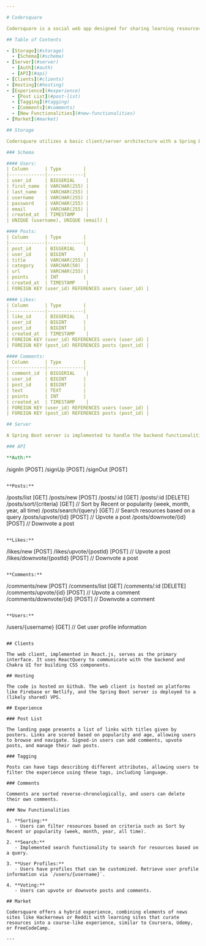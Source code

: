 ```yaml
---

# Codersquare

Codersquare is a social web app designed for sharing learning resources in a hackernews-style experience. It allows users to post links to articles, videos, channels, or other public resources on the web, and enables other users to vote and comment on those resources.

## Table of Contents

- [Storage](#storage)
  - [Schema](#schema)
- [Server](#server)
  - [Auth](#auth)
  - [API](#api)
- [Clients](#clients)
- [Hosting](#hosting)
- [Experience](#experience)
  - [Post List](#post-list)
  - [Tagging](#tagging)
  - [Comments](#comments)
  - [New Functionalities](#new-functionalities)
- [Market](#market)

## Storage

Codersquare utilizes a basic client/server architecture with a Spring Boot server deployed on a cloud provider alongside a relational database.

### Schema

#### Users:
| Column      | Type        |
|-------------|-------------|
| user_id     | BIGSERIAL    |
| first_name  | VARCHAR(255) |
| last_name   | VARCHAR(255) |
| username    | VARCHAR(255) |
| password    | VARCHAR(255) |
| email       | VARCHAR(255) |
| created_at  | TIMESTAMP    |
| UNIQUE (username), UNIQUE (email) |

#### Posts:
| Column      | Type        |
|-------------|-------------|
| post_id     | BIGSERIAL    |
| user_id     | BIGINT      |
| title       | VARCHAR(255) |
| category    | VARCHAR(50)  |
| url         | VARCHAR(255) |
| points      | INT         |
| created_at  | TIMESTAMP    |
| FOREIGN KEY (user_id) REFERENCES users (user_id) |

#### Likes:
| Column      | Type        |
|-------------|-------------|
| like_id     | BIGSERIAL    |
| user_id     | BIGINT      |
| post_id     | BIGINT      |
| created_at  | TIMESTAMP    |
| FOREIGN KEY (user_id) REFERENCES users (user_id) |
| FOREIGN KEY (post_id) REFERENCES posts (post_id) |

#### Comments:
| Column      | Type        |
|-------------|-------------|
| comment_id  | BIGSERIAL    |
| user_id     | BIGINT      |
| post_id     | BIGINT      |
| text        | TEXT        |
| points      | INT         |
| created_at  | TIMESTAMP    |
| FOREIGN KEY (user_id) REFERENCES users (user_id) |
| FOREIGN KEY (post_id) REFERENCES posts (post_id) |

## Server

A Spring Boot server is implemented to handle the backend functionalities. Authentication is based on JWT, with passwords encrypted and stored in the database. OAuth integration with platforms like Google, Facebook, and potentially Github is planned.

### API

**Auth:**
```
/signIn  [POST]
/signUp  [POST]
/signOut [POST]
```

**Posts:**
```
/posts/list [GET]
/posts/new  [POST]
/posts/:id  [GET]
/posts/:id  [DELETE]
/posts/sort/{criteria} [GET]    // Sort by Recent or popularity (week, month, year, all time)
/posts/search/{query} [GET]    // Search resources based on a query
/posts/upvote/{id} [POST]      // Upvote a post
/posts/downvote/{id} [POST]    // Downvote a post
```

**Likes:**
```
/likes/new [POST]
/likes/upvote/{postId} [POST]    // Upvote a post
/likes/downvote/{postId} [POST]  // Downvote a post
```

**Comments:**
```
/comments/new  [POST]
/comments/list [GET]
/comments/:id  [DELETE]
/comments/upvote/{id} [POST]      // Upvote a comment
/comments/downvote/{id} [POST]    // Downvote a comment
```

**Users:**
```
/users/{username} [GET]        // Get user profile information
```

## Clients

The web client, implemented in React.js, serves as the primary interface. It uses ReactQuery to communicate with the backend and Chakra UI for building CSS components.

## Hosting

The code is hosted on Github. The web client is hosted on platforms like Firebase or Netlify, and the Spring Boot server is deployed to a (likely shared) VPS.

## Experience

### Post List

The landing page presents a list of links with titles given by posters. Links are scored based on popularity and age, allowing users to browse and navigate. Signed-in users can add comments, upvote posts, and manage their own posts.

### Tagging

Posts can have tags describing different attributes, allowing users to filter the experience using these tags, including language.

### Comments

Comments are sorted reverse-chronologically, and users can delete their own comments.

### New Functionalities

1. **Sorting:**
   - Users can filter resources based on criteria such as Sort by Recent or popularity (week, month, year, all time).

2. **Search:**
   - Implemented search functionality to search for resources based on a query.

3. **User Profiles:**
   - Users have profiles that can be customized. Retrieve user profile information via `/users/{username}`.

4. **Voting:**
   - Users can upvote or downvote posts and comments.

## Market

Codersquare offers a hybrid experience, combining elements of news sites like Hackernews or Reddit with learning sites that curate resources into a course-like experience, similar to Coursera, Udemy, or FreeCodeCamp.

---
```

